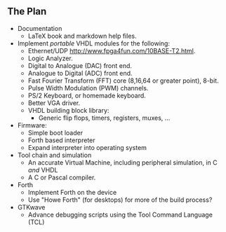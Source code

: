 ## The Plan

* Documentation
  - LaTeX book and markdown help files.
* Implement *portable* VHDL modules for the following:
  - Ethernet/UDP <http://www.fpga4fun.com/10BASE-T2.html>.
  - Logic Analyzer.
  - Digital to Analogue (DAC) front end.
  - Analogue to Digital (ADC) front end.
  - Fast Fourier Transform (FFT) core (8,16,64 or greater point), 8-bit.
  - Pulse Width Modulation (PWM) channels.
  - PS/2 Keyboard, or homemade keyboard.
  - Better VGA driver.
  - VHDL building block library:
    - Generic flip flops, timers, registers, muxes, ...
* Firmware:
  - Simple boot loader
  - Forth based interpreter
  - Expand interpreter into operating system
* Tool chain and simulation
  - An accurate Virtual Machine, including peripheral simulation, in C
  *and* VHDL
  - A C or Pascal compiler.
* Forth
  - Implement Forth on the device
  - Use "Howe Forth" (for desktops) for more of the build process?
* GTKwave
  - Advance debugging scripts using the Tool Command Language (TCL)
